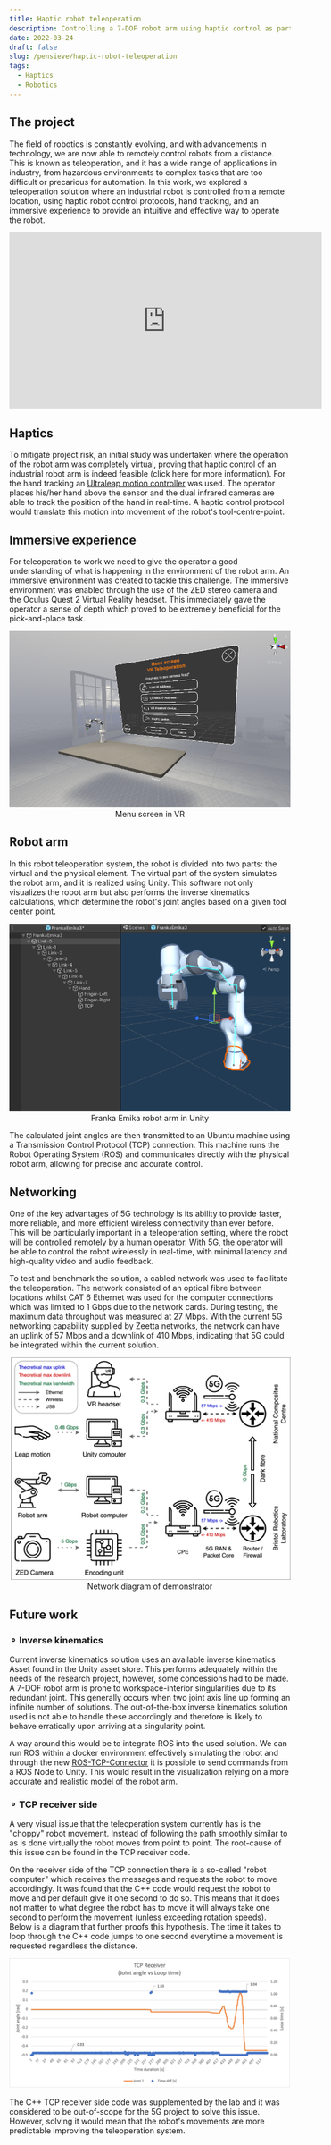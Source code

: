 ```yaml
---
title: Haptic robot teleoperation
description: Controlling a 7-DOF robot arm using haptic control as part of a 5G-feasibility study
date: 2022-03-24
draft: false
slug: /pensieve/haptic-robot-teleoperation
tags:
  - Haptics
  - Robotics
---
```


## The project

The field of robotics is constantly evolving, and with advancements in technology, we are now able to remotely control robots from a distance. This is known as teleoperation, and it has a wide range of applications in industry, from hazardous environments to complex tasks that are too difficult or precarious for automation. In this work, we explored a teleoperation solution where an industrial robot is controlled from a remote location, using haptic robot control protocols, hand tracking, and an immersive experience to provide an intuitive and effective way to operate the robot.

<center>
<iframe width="560" height="315" src="https://www.youtube.com/embed/HwdP8x07LTY" title="YouTube video player" frameborder="0" allow="accelerometer; autoplay; clipboard-write; encrypted-media; gyroscope; picture-in-picture; web-share" allowfullscreen></iframe>
</center>

## Haptics

To mitigate project risk, an initial study was undertaken where the operation of the robot arm was completely virtual, proving that haptic control of an industrial robot arm is indeed feasible (click here for more information). For the hand tracking an [Ultraleap motion controller](https://www.ultraleap.com/product/leap-motion-controller/) was used. The operator places his/her hand above the sensor and the dual infrared cameras are able to track the position of the hand in real-time. A haptic control protocol would translate this motion into movement of the robot's tool-centre-point.

## Immersive experience

For teleoperation to work we need to give the operator a good understanding of what is happening in the environment of the robot arm. An immersive environment was created to tackle this challenge. The immersive environment was enabled through the use of the ZED stereo camera and the Oculus Quest 2 Virtual Reality headset. This immediately gave the operator a sense of depth which proved to be extremely beneficial for the pick-and-place task.

<center>

![Menu screen in VR](./teleoperationVR.PNG)
Menu screen in VR

</center>

## Robot arm

In this robot teleoperation system, the robot is divided into two parts: the virtual and the physical element. The virtual part of the system simulates the robot arm, and it is realized using Unity. This software not only visualizes the robot arm but also performs the inverse kinematics calculations, which determine the robot's joint angles based on a given tool center point.

<center>

![Franka Emika robot arm in Unity](./FrankaEmikaUnity.PNG)
Franka Emika robot arm in Unity

</center>

The calculated joint angles are then transmitted to an Ubuntu machine using a Transmission Control Protocol (TCP) connection. This machine runs the Robot Operating System (ROS) and communicates directly with the physical robot arm, allowing for precise and accurate control.

## Networking

One of the key advantages of 5G technology is its ability to provide faster, more reliable, and more efficient wireless connectivity than ever before. This will be particularly important in a teleoperation setting, where the robot will be controlled remotely by a human operator. With 5G, the operator will be able to control the robot wirelessly in real-time, with minimal latency and high-quality video and audio feedback.

To test and benchmark the solution, a cabled network was used to facilitate the teleoperation. The network consisted of an optical fibre between locations whilst CAT 6 Ethernet was used for the computer connections which was limited to 1 Gbps due to the network cards. During testing, the maximum data throughput was measured at 27 Mbps. With the current 5G networking capability supplied by Zeetta networks, the network can have an uplink of 57 Mbps and a downlink of 410 Mbps, indicating that 5G could be integrated within the current solution.

<center>

![Network diagram](./Networkbandwidth5g.png)
Network diagram of demonstrator

</center>

## Future work

### &#9900; Inverse kinematics

Current inverse kinematics solution uses an available inverse kinematics Asset found in the Unity asset store. This performs adequately within the needs of the research project, however, some concessions had to be made. A 7-DOF robot arm is prone to workspace-interior singularities due to its redundant joint. This generally occurs when two joint axis line up forming an infinite number of solutions. The out-of-the-box inverse kinematics solution used is not able to handle these accordingly and therefore is likely to behave erratically upon arriving at a singularity point.

A way around this would be to integrate ROS into the used solution. We can run ROS within a docker environment effectively simulating the robot and through the new [ROS-TCP-Connector](https://github.com/Unity-Technologies/ROS-TCP-Connector) it is possible to send commands from a ROS Node to Unity. This would result in the visualization relying on a more accurate and realistic model of the robot arm.

### &#9900; TCP receiver side

A very visual issue that the teleoperation system currently has is the "choppy" robot movement. Instead of following the path smoothly similar to as is done virtually the robot moves from point to point. The root-cause of this issue can be found in the TCP receiver code.

On the receiver side of the TCP connection there is a so-called "robot computer" which receives the messages and requests the robot to move accordingly. It was found that the C++ code would request the robot to move and per default give it one second to do so. This means that it does not matter to what degree the robot has to move it will always take one second to perform the movement (unless exceeding rotation speeds). Below is a diagram that further proofs this hypothesis. The time it takes to loop through the C++ code jumps to one second everytime a movement is requested regardless the distance.

<center>

![Network diagram](./JointAngleVsLoopTime3.png)

</center>

The C++ TCP receiver side code was supplemented by the lab and it was considered to be out-of-scope for the 5G project to solve this issue. However, solving it would mean that the robot's movements are more predictable improving the teleoperation system.
